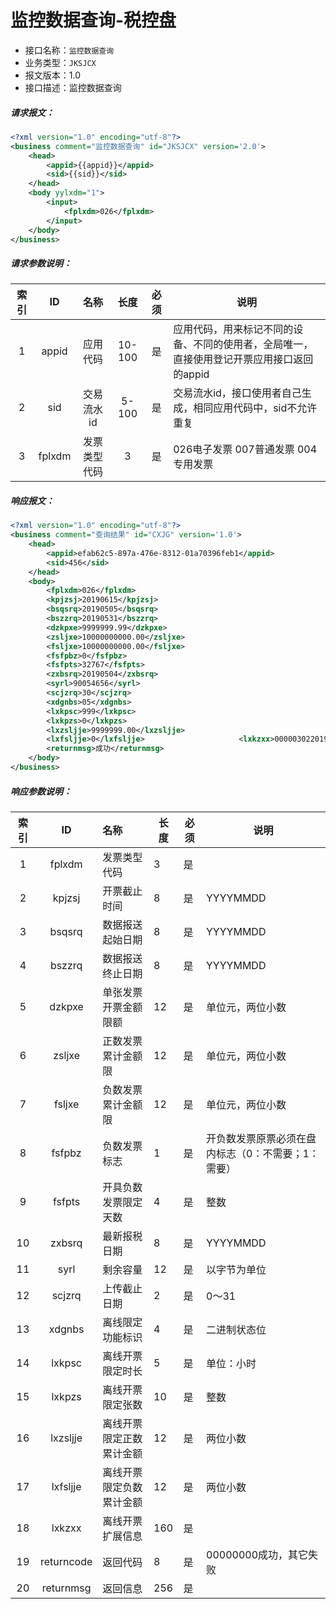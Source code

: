 # 监控数据查询-税控盘	

- 接口名称：`监控数据查询`
- 业务类型：`JKSJCX`
- 报文版本：1.0
- 接口描述：监控数据查询

##### 请求报文：

```xml
<?xml version="1.0" encoding="utf-8"?>
<business comment="监控数据查询" id="JKSJCX" version='2.0'>
    <head>
        <appid>{{appid}}</appid>
        <sid>{{sid}}</sid>
    </head>
    <body yylxdm="1">
        <input>
            <fplxdm>026</fplxdm>
        </input>
    </body>
</business>
```

##### 请求参数说明：

| 索引 |   ID   |     名称     |  长度  | 必须 | 说明                                                         |
| :--: | :----: | :----------: | :----: | :--: | ------------------------------------------------------------ |
|  1   | appid  |   应用代码   | 10-100 |  是  | 应用代码，用来标记不同的设备、不同的使用者，全局唯一，直接使用登记开票应用接口返回的appid |
|  2   |  sid   |  交易流水id  | 5-100  |  是  | 交易流水id，接口使用者自己生成，相同应用代码中，sid不允许重复 |
|  3   | fplxdm | 发票类型代码 |   3    |  是  | 026电子发票  007普通发票   004专用发票                       |

##### 响应报文：

``` xml
<?xml version="1.0" encoding="utf-8"?>
<business comment="查询结果" id="CXJG" version='1.0'>
	<head>
		<appid>efab62c5-897a-476e-8312-01a70396feb1</appid>
		<sid>456</sid>
	</head>
	<body>
		<fplxdm>026</fplxdm>
        <kpjzsj>20190615</kpjzsj>
        <bsqsrq>20190505</bsqsrq>
        <bszzrq>20190531</bszzrq>
        <dzkpxe>9999999.99</dzkpxe>
        <zsljxe>10000000000.00</zsljxe>
        <fsljxe>10000000000.00</fsljxe>
        <fsfpbz>0</fsfpbz>
        <fsfpts>32767</fsfpts>
        <zxbsrq>20190504</zxbsrq>
        <syrl>90054656</syrl>
        <scjzrq>30</scjzrq>
        <xdgnbs>05</xdgnbs>
        <lxkpsc>999</lxkpsc>
        <lxkpzs>0</lxkpzs>
        <lxzsljje>9999999.00</lxzsljje>
        <lxfsljje>0</lxfsljje>				       <lxkzxx>0000030220190321203403300000000000000000000000000000000000000000000000000000000000000000000000000000000000000000000000000000000000000000000000000000000000000000</lxkzxx>		<returncode>0</returncode>
        <returnmsg>成功</returnmsg>
	</body>
</business>
```

##### 响应参数说明：    

| 索引 |     ID     | 名称                     | 长度 | 必须 | 说明                                               |
| :--: | :--------: | :----------------------- | ---- | ---- | -------------------------------------------------- |
|  1   |   fplxdm   | 发票类型代码             | 3    | 是   |                                                    |
|  2   |   kpjzsj   | 开票截止时间             | 8    | 是   | YYYYMMDD                                           |
|  3   |   bsqsrq   | 数据报送起始日期         | 8    | 是   | YYYYMMDD                                           |
|  4   |   bszzrq   | 数据报送终止日期         | 8    | 是   | YYYYMMDD                                           |
|  5   |   dzkpxe   | 单张发票开票金额限额     | 12   | 是   | 单位元，两位小数                                   |
|  6   |   zsljxe   | 正数发票累计金额限       | 12   | 是   | 单位元，两位小数                                   |
|  7   |   fsljxe   | 负数发票累计金额限       | 12   | 是   | 单位元，两位小数                                   |
|  8   |   fsfpbz   | 负数发票标志             | 1    | 是   | 开负数发票原票必须在盘内标志（0：不需要；1：需要） |
|  9   |   fsfpts   | 开具负数发票限定天数     | 4    | 是   | 整数                                               |
|  10  |   zxbsrq   | 最新报税日期             | 8    | 是   | YYYYMMDD                                           |
|  11  |    syrl    | 剩余容量                 | 12   | 是   | 以字节为单位                                       |
|  12  |   scjzrq   | 上传截止日期             | 2    | 是   | 0～31                                              |
|  13  |   xdgnbs   | 离线限定功能标识         | 4    | 是   | 二进制状态位                                       |
|  14  |   lxkpsc   | 离线开票限定时长         | 5    | 是   | 单位：小时                                         |
|  15  |   lxkpzs   | 离线开票限定张数         | 10   | 是   | 整数                                               |
|  16  |  lxzsljje  | 离线开票限定正数累计金额 | 12   | 是   | 两位小数                                           |
|  17  |  lxfsljje  | 离线开票限定负数累计金额 | 12   | 是   | 两位小数                                           |
|  18  |   lxkzxx   | 离线开票扩展信息         | 160  | 是   |                                                    |
|  19  | returncode | 返回代码                 | 8    | 是   | 00000000成功，其它失败                             |
|  20  | returnmsg  | 返回信息                 | 256  | 是   |                                                    |
